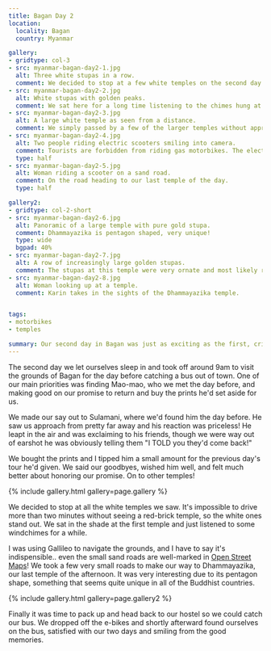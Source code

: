 ```yaml
---
title: Bagan Day 2
location:
  locality: Bagan
  country: Myanmar

gallery:
- gridtype: col-3
- src: myanmar-bagan-day2-1.jpg
  alt: Three white stupas in a row.
  comment: We decided to stop at a few white temples on the second day.
- src: myanmar-bagan-day2-2.jpg
  alt: White stupas with golden peaks.
  comment: We sat here for a long time listening to the chimes hung at the top of the stupas.
- src: myanmar-bagan-day2-3.jpg
  alt: A large white temple as seen from a distance.
  comment: We simply passed by a few of the larger temples without approaching them because they're even more impressive when viewed from a distance.
- src: myanmar-bagan-day2-4.jpg
  alt: Two people riding electric scooters smiling into camera.
  comment: Tourists are forbidden from riding gas motorbikes. The electric scooters are a safer, environmentally-friendly alternative, and were lots of fun!
  type: half
- src: myanmar-bagan-day2-5.jpg
  alt: Woman riding a scooter on a sand road.
  comment: On the road heading to our last temple of the day.
  type: half

gallery2:
- gridtype: col-2-short
- src: myanmar-bagan-day2-6.jpg
  alt: Panoramic of a large temple with pure gold stupa.
  comment: Dhammayazika is pentagon shaped, very unique!
  type: wide
  bgpad: 40%
- src: myanmar-bagan-day2-7.jpg
  alt: A row of increasingly large golden stupas.
  comment: The stupas at this temple were very ornate and most likely restored in the recent past.
- src: myanmar-bagan-day2-8.jpg
  alt: Woman looking up at a temple.
  comment: Karin takes in the sights of the Dhammayazika temple.


tags:
- motorbikes
- temples

summary: Our second day in Bagan was just as exciting as the first, criss-crossing sand roads and visiting interesting temples in the area.
---
```


The second day we let ourselves sleep in and took off around 9am to visit the grounds of Bagan for the day before catching a bus out of town. One of our main priorities was finding Mao-mao, who we met the day before, and making good on our promise to return and buy the prints he'd set aside for us.

We made our say out to Sulamani, where we'd found him the day before. He saw us approach from pretty far away and his reaction was priceless! He leapt in the air and was exclaiming to his friends, though we were way out of earshot he was obviously telling them "I TOLD you they'd come back!"

We bought the prints and I tipped him a small amount for the previous day's tour he'd given. We said our goodbyes, wished him well, and felt much better about honoring our promise. On to other temples!

{% include gallery.html gallery=page.gallery %}

We decided to stop at all the white temples we saw. It's impossible to drive more than two minutes without seeing a red-brick temple, so the white ones stand out. We sat in the shade at the first temple and just listened to some windchimes for a while.

I was using Gallileo to navigate the grounds, and I have to say it's indispensible.. even the small sand roads are well-marked in [Open Street Maps](https://www.openstreetmap.org/#map=15/21.1546/94.8741)! We took a few very small roads to make our way to Dhammayazika, our last temple of the afternoon. It was very interesting due to its pentagon shape, something that seems quite unique in all of the Buddhist countries.

{% include gallery.html gallery=page.gallery2 %}

Finally it was time to pack up and head back to our hostel so we could catch our bus. We dropped off the e-bikes and shortly afterward found ourselves on the bus, satisfied with our two days and smiling from the good memories.
